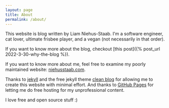 ```yaml
---
layout: page
title: About
permalink: /about/
---
```


This website is blog written by Liam Niehus-Staab. I'm a software engineer,
cat lover, ultimate frisbee player, and a vegan (not necessarily in that order).

If you want to know more about the blog, checkout [this post]({% post_url 2022-3-30-why-the-blog %}).

If you want to know more about me, feel free to examine my poorly maintained
website: [niehusstaab.com](https://niehusstaab.com).

Thanks to [jekyll](https://jekyllrb.com/) and the free jekyll theme [clean blog](https://github.com/StartBootstrap/startbootstrap-clean-blog-jekyll) for
allowing me to create this website with minimal effort. And thanks to [GitHub Pages](https://pages.github.com/)
for letting me do free hosting for my unprofessional content.

I love free and open source stuff :)
